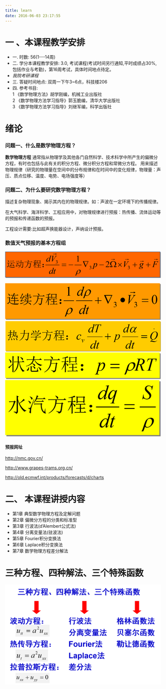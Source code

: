 ```yaml
---
title: learn
date: 2016-06-03 23:17:55
---
```

# 一 、本课程教学安排


* 一. 时数: 56(1---14周)
* 二. 学分本课程教学安排: 3.0, 考试课程(考试时间另行通知,平时成绩占30%,包括作业与考勤)，第16周考试，具体时间地点待定。
  <!--more  -->  
* *我院考研课程*
* 三. 答疑时间地点: 双周一下午3~6点，科技楼206
* 四. 参考书目:  
     1 《数学物理方法》胡学刚编，机械工业出版社  
     2 《数学物理方法学习指导》郭玉脆编，清华大学出版社  
     3 《数学物理方法学习指导》刘继军编，科学出版社

# 绪论

### 问题一、什么是数学物理方程？

**数学物理方程**
通常指从物理学及其他各门自然科学、技术科学中所产生的偏微分方程，有时也包括与此有关的积分方程、微分积分方程和常微分方程。
用来描述物理规律（研究的物理量在空间中的分布规律和在时间中的变化规律，物理量：声压、质点位移、温度、电势、电场强度等）

### 问题二、为什么要研究数学物理方程？
描述复杂物理现象、揭示其内在的物理规律。如：声波在一定环境下的传播规律。

在大气科学、海洋科学、工程应用中，对物理规律进行预报：热传播、流体运动等的预报和传递函数的预报。

工程设计需要:比如超声换能器设计，声纳设计预报。
### 数值天气预报的基本方程组

![公式1](img/图片1.png)

![公式2](img/图片2.png)
![公式3](img/图片3.png)
![公式4](img/图片4.png)
![公式5](img/图片5.png)
#### 预报网址
http://nmc.gov.cn/

http://www.grapes-trams.org.cn/

http://old.ecmwf.int/products/forecasts/d/charts
# 二、 本课程讲授内容
* 第1章  典型数学物理方程及定解问题
* 第2章  偏微分方程的分类和标准型
* 第3章  行波法(d’Alembert公式法)
* 第4章  分离变量法(驻波法)
* 第5章  Fourier积分变换法
* 第6章  Laplace积分变换法
* 第7章  数学物理方程差分解法

# 三种方程、四种解法、三个特殊函数
![图片6](img/图片6.png)
